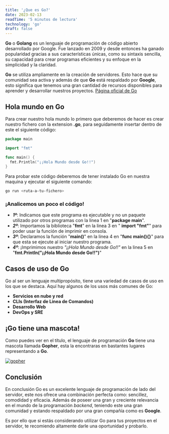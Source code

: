 ```yaml
---
title: '¿Que es Go?'
date: 2023-02-13
readTime: '5 minutos de lectura'
technology: 'go'
draft: false
---
```


**Go** o **Golang** es un lenguaje de programación de código abierto desarrollado por Google. Fue lanzado en 2009 y desde entonces ha ganado popularidad gracias a sus características únicas, como su sintaxis sencilla, su capacidad para crear programas eficientes y su enfoque en la simplicidad y la claridad. 

**Go** se utiliza ampliamente en la creación de servidores. Esto hace que su comunidad sea activa y además de que **Go** está respaldado por **Google**, esto significa que tenemos una gran cantidad de recursos disponibles para aprender y desarrollar nuestros proyectos. [Página oficial de Go](https://go.dev/)

## **Hola mundo en Go**

Para crear nuestro hola mundo lo primero que deberemos de hacer es crear nuestro fichero con la extension **.go**, para seguidamente
insertar dentro de este el siguiente código: 

```go
package main

import "fmt"

func main() {
  fmt.Println("¡¡Hola Mundo desde Go!!")
}
```

Para probar este código deberemos de tener instalado Go en nuestra maquina y ejecutar el siguiente comando: 

```bash
go run <ruta-a-tu-fichero>
```

### **¡Analicemos un poco el código!**

* ***1º***: Indicamos que este programa es ejecutable y no un paquete utilizado por otros programas con la linea 1 en "**package main**".
* ***2º***: Importamos la biblioteca "**fmt**" en la linea 3 en " **import "fmt"**" para poder usar la función de imprimir en consola.
* ***3º***: Declaramos la función "**main()**" en la linea 4 en "**func main(){}**" para que esta se ejecute al iniciar nuestro programa.
* ***4º***: ¡Imprimimos nuestro *"¡¡Hola Mundo desde Go!!"* en la linea 5 en "**fmt.Println("¡¡Hola Mundo desde Go!!")**" 

## **Casos de uso de Go**

Go al ser un lenguaje multipropósito, tiene una variedad de casos de uso en los que se destaca. Aquí hay algunos de los usos más comunes de Go:

* **Servicios en nube y red**
* **CLIs (Interfaz de Linea de Comandos)**
* **Desarrollo Web**
* **DevOps y SRE**

## **¡Go tiene una mascota!**

Como puedes ver en el título, el lenguaje de programación **Go** tiene una mascota llamada **Gopher**, esta la encontraras en bastantes lugares representando a  **Go**.

[![gopher](/icons/gopher.png)](/icons/gopher.png)

## **Conclusión**

En conclusión Go es un excelente lenguaje de programación de lado del servidor, este nos ofrece una combinación perfecta como: sencillez, comodidad y eficacia. Además de poseer una gran y creciente relevancia en el mundo de la programación *backend*, teniendo este una gran comunidad y estando respaldado por una gran compañía como es **Google**.

Es por ello que si estás considerando utilizar Go para tus proyectos en el servidor, te recomiendo altamente darle una oportunidad y probarlo.

